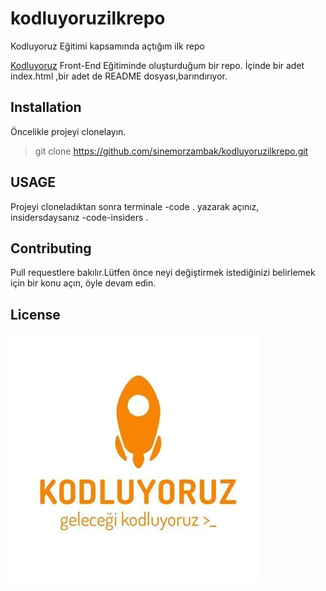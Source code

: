 # kodluyoruzilkrepo
Kodluyoruz Eğitimi kapsamında açtığım ilk repo

[Kodluyoruz](https://www.kodluyoruz.org/) Front-End Eğitiminde oluşturduğum bir repo. İçinde bir adet index.html ,bir adet de  README dosyası,barındırıyor.

## Installation

Öncelikle projeyi clonelayın.

> git clone https://github.com/sinemorzambak/kodluyoruzilkrepo.git

## USAGE

Projeyi cloneladıktan sonra terminale -code . yazarak açınız, insidersdaysanız -code-insiders .

## Contributing

Pull requestlere bakılır.Lütfen önce neyi değiştirmek istediğinizi belirlemek için bir konu açın, öyle devam edin.

## License

![Kodluyoruz Logo](https://raw.githubusercontent.com/Kodluyoruz/taskforce/git/git/markdown-nedir-nasil-kullaniriz-/figures/kodluyoruz_logo.jpg)
